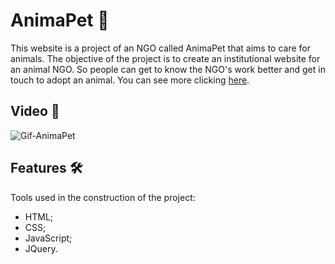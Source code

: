 # AnimaPet :dog:
This website is a project of an NGO called AnimaPet that aims to care for animals. The objective of the project is to create an institutional website for an animal NGO. So people can get to know the NGO's work better and get in touch to adopt an animal. You can see more clicking [here](https://henriqueestanislau.github.io/AnimaPet/AnimaPet/index.html).

## Video :movie_camera:
![Gif-AnimaPet](https://user-images.githubusercontent.com/65318224/109215534-0bb0d180-7792-11eb-8198-8680af4fc578.gif)

## Features :hammer_and_wrench:
Tools used in the construction of the project:
- HTML;
- CSS;
- JavaScript;
- JQuery.
